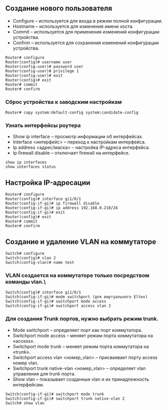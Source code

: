 ## Создание нового пользователя

- Configure – используется для входа в режим полной конфигурации.
- Hostname – используется для изменения имени хоста.
- Commit – используется для применения изменений конфигурации устройства.
- Confirm – используется для сохранения изменений конфигурации устройства.

```
Router# configure
Router(config)# username user
Router(config-user)# password user 
Router(config-user)# privilege 1
Router(config-user)# exit
Router(config)# exit
Router# commit
Router# confirm
```

### Сброс устройства к заводским настройкам
```
Router# copy system:default-config system:candidate-config
```

### Узнать интерфейсы роутера 
- Show ip interface – просмотр информации об интерфейсах.
- Interface <интерфейс> – переход к настройкам интерфейса.
- Ip address <адрес/маска> – настройка IP-адреса интерфейса.
- Ip firewall disable – отключает firewall на интерфейсе.

```
show ip interfaces
show interfaces status
```

## Настройка IP-адресации
```
Router# configure
Router(config)# interface gi1/0/1
Router(config-if-gi)# ip firewall disable
Router(config-if-gi)# ip address 192.168.0.210/24
Router(config-if-gi)# exit
Router(config)# exit
Router# commit
Router# confirm
```

## Создание и удаление VLAN на коммутаторе
```
Switch# configure
Switch(config)# vlan 2
Switch(config-vlan)# name test
```

### VLAN создается на коммутаторе только посредством команды vlan.\
```
Switch(config)# interface gi1/0/1
Switch(config-if-gi)# mode switchport (для виртуального Eltex)
Switch(config-if-gi)# switchport mode access
Switch(config-if-gi)# switchport access vlan 2
```

### Для создания Trunk портов, нужно выбрать режим trunk.

- Mode switchport – определяет порт как порт коммутатора.
- Switchport mode access – меняет режим порта коммутатора на «access».
- Switchport mode trunk – меняет режим порта коммутатора на «trunk».
- Switchport access vlan <номер_vlan> – присваивает порту access номер vlan.
- Switchport trunk native-vlan <номер_vlan> – определяет vlan управления для trunk порта.
- Show vlan – показывает созданные vlan и их принадлежность интерфейсам.

``` 
Switch(config-if-gi)# switchport mode trunk
Switch(config-if-gi)# switchport trunk native-vlan 2
Switch# show vlan
```
